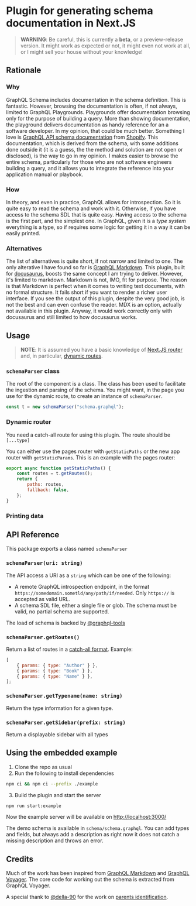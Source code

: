 # Plugin for generating schema documentation in Next.JS

> **WARNING**: Be careful, this is currently a **beta**, or a preview-release version. It might work as expected or not, it might even not work at all, or I might sell your house without your knowledge!

## Rationale

### Why

GraphQL Schema includes documentation in the schema definition. This is fantastic. However, browsing the documentation is often, if not always, limited to GraphQL Playgrounds. Playgrounds offer documentation browsing only for the purpose of building a query. More than showing documentation, the playground delivers documentation as handy reference for an a software developer. In my opinion, that could be much better. Something I love is [GraphQL API schema documentation](https://shopify.dev/docs/api/admin-graphql) from [Shopify](https://shopify.com). This documentation, which is derived from the schema, with some additions done outside it (it is a guess, the the method and solution are not open or disclosed), is the way to go in my opinion. I makes easier to browse the entire schema, particularly for those who are not software engineers building a query, and it allows you to integrate the reference into your application manual or playbook.

### How

In theory, and even in practice, GraphQL allows for introspection. So it is quite easy to read the schema and work with it. Otherwise, if you have access to the schema SDL that is quite easy.
Having access to the schema is the first part, and the simplest one. In GraphQL, given it is a _type system_ everything is a type, so if requires some logic for getting it in a way it can be easily printed.

### Alternatives

The list of alternatives is quite short, if not narrow and limited to one. The only alterative I have found so far is [GraphQL Markdown](https://graphql-markdown.github.io). This plugin, built for [docusaurus](https://docusaurus.io), boosts the same concept I am trying to deliver. However, it's limited to markdown. Markdown is not, IMO, fit for purpose. The reason is that Markdown is perfect when it comes to writing text documents, with no formal structure. It fails short if you want to render a richer user interface. If you see the output of this plugin, despite the very good job, is not the best and can even confuse the reader. MDX is an option, actually not available in this plugin. Anyway, it would work correctly only with docusaurus and still limited to how docusaurus works.

## Usage

> **NOTE**: It is assumed you have a basic knowledge of [Next.JS router](https://nextjs.org/docs/app/building-your-application/routing) and, in particular, [dynamic routes](https://nextjs.org/docs/app/building-your-application/routing/dynamic-routes).

### `schemaParser` class

The root of the component is a class. The class has been used to facilitate the ingestion and parsing of the schema. You might want, in the page you use for the dynamic route, to create an instance of `schemaParser`.

```javascript
const t = new schemaParser("schema.graphql");
```

### Dynamic router

You need a catch-all route for using this plugin. The route should be `[...type]`

You can either use the pages router with `getStaticPaths` or the new app router with `getStaticParams`. This is an example with the pages router:

```javascript
export async function getStaticPaths() {
	const routes = t.getRoutes();
	return {
		paths: routes,
		fallback: false,
	};
}
```

### Printing data

## API Reference

This package exports a class named `schemaParser`

### `schemaParser(uri: string)`

The API access a URI as a `string` which can be one of the following:

- A remote GraphQL introspection endpoint, in the format `https://somedomain.sometld/any/path/if/needed`. Only `https://` is accepted as valid URL.
- A schema SDL file, either a single file or glob. The schema must be valid, no partial schema are supported.

The load of schema is backed by [@graphql-tools](https://the-guild.dev/graphql/tools/docs/schema-loading#load-graphqlschema-by-using-different-loaders-from-different-sources)

### `schemaParser.getRoutes()`

Return a list of routes in a [catch-all format](https://nextjs.org/docs/app/building-your-application/routing/dynamic-routes#catch-all-segments).
Example:

```javascript
[
	{ params: { type: "Author" } },
	{ params: { type: "Book" } },
	{ params: { type: "Name" } },
];
```

### `schemaParser.getTypename(name: string)`

Return the type information for a given type.

### `schemaParser.getSidebar(prefix: string)`

Return a displayable sidebar with all types

## Using the embedded example

1. Clone the repo as usual
2. Run the following to install dependencies

```bash
npm ci && npm ci --prefix ./example
```

3. Build the plugin and start the server

```bash
npm run start:example
```

Now the example server will be available on [http://localhost:3000/](http://localhost:3000/)

The demo schema is available in `schema/schema.graphql`. You can add types and fields, but always add a description as right now it does not catch a missing description and throws an error.

## Credits

Much of the work has been inspired from [GraphQL Markdown](https://graphql-markdown.github.io) and [GraphQL Voyager](https://github.com/graphql-kit/graphql-voyager).
The core code for working out the schema is extracted from GraphQL Voyager.

A special thank to [@della-90](https://github.com/della-90) for the work on [parents identification](https://github.com/LunaticMuch/next-schema-plugin-ts/pull/1).
